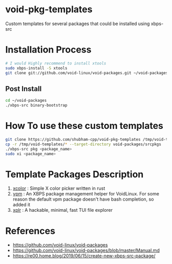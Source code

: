 # void-pkg-templates
Custom templates for several packages that could be installed using xbps-src

# Installation Process
```bash
# I would Highly recommend to install xtools
sudo xbps-install -S xtools
git clone git://github.com/void-linux/void-packages.git ~/void-packages
```

## Post Install
```bash
cd ~/void-packages
./xbps-src binary-bootstrap
```

# How To use these custom templates
```bash
git clone https://github.com/shubham-cpp/void-pkg-templates /tmp/void-templates
cp -r /tmp/void-templates/* --target-directory void-packages/srcpkgs
./xbps-src pkg <package_name>
sudo xi <package_name>
```

# Template Packages Description

1. [xcolor](https://github.com/Soft/xcolor) : Simple X color picker written in rust
2. [vpm](https://github.com/netzverweigerer/vpm) : An XBPS package management helper for VoidLinux. For some reason the default vpm package doesn't have bash completion, so added it
3. [xplr](https://github.com/sayanarijit/xplr) : A hackable, minimal, fast TUI file explorer

# References
- https://github.com/void-linux/void-packages
- https://github.com/void-linux/void-packages/blob/master/Manual.md
- https://re00.home.blog/2019/06/15/create-new-xbps-src-package/
